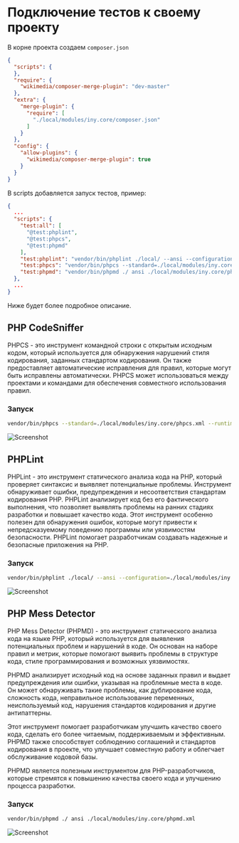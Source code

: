 # Подключение тестов к своему проекту

В корне проекта создаем `composer.json`

```json
{
  "scripts": {
  },
  "require": {
    "wikimedia/composer-merge-plugin": "dev-master"
  },
  "extra": {
    "merge-plugin": {
      "require": [
        "./local/modules/iny.core/composer.json"
      ]
    }
  },
  "config": {
    "allow-plugins": {
      "wikimedia/composer-merge-plugin": true
    }
  }
}
```

В scripts добавляется запуск тестов, пример:

```json
{
  ...
  "scripts": {
    "test:all": [
      "@test:phplint",
      "@test:phpcs",
      "@test:phpmd"
    ],
    "test:phplint": "vendor/bin/phplint ./local/ --ansi --configuration=./local/modules/iny.core/.phplint.yml",
    "test:phpcs": "vendor/bin/phpcs --standard=./local/modules/iny.core/phpcs.xml --runtime-set testVersion 8.1 ./local/",
    "test:phpmd": "vendor/bin/phpmd ./ ansi ./local/modules/iny.core/phpmd.xml"
  },
  ...
}
```

Ниже будет более подробное описание.

## PHP CodeSniffer

PHPCS - это инструмент командной строки с открытым исходным кодом, который используется для обнаружения нарушений
стиля кодирования, заданных стандартом кодирования. Он также предоставляет автоматические исправления для правил,
которые могут быть исправлены автоматически. PHPCS может использоваться между проектами и командами для обеспечения
совместного использования правил.

### Запуск

```bash
vendor/bin/phpcs --standard=./local/modules/iny.core/phpcs.xml --runtime-set testVersion 8.1 ./local/
 ```

![Screenshot](/image/example_phpcs.png)

## PHPLint

PHPLint - это инструмент статического анализа кода на PHP, который проверяет синтаксис и выявляет потенциальные
проблемы. Инструмент обнаруживает ошибки, предупреждения и несоответствия стандартам кодирования PHP. PHPLint
анализирует код без его фактического выполнения, что позволяет выявлять проблемы на ранних стадиях разработки и повышает
качество кода. Этот инструмент особенно полезен для обнаружения ошибок, которые могут привести к непредсказуемому
поведению программы или уязвимостям безопасности. PHPLint помогает разработчикам создавать надежные и безопасные
приложения на PHP.

### Запуск

```bash
vendor/bin/phplint ./local/ --ansi --configuration=./local/modules/iny.core/.phplint.yml
 ```

![Screenshot](/image/example_phplint.png)

## PHP Mess Detector

PHP Mess Detector (PHPMD) - это инструмент статического анализа кода на языке PHP, который используется для выявления
потенциальных проблем и нарушений в коде. Он основан на наборе правил и метрик, которые помогают выявить проблемы в
структуре кода, стиле программирования и возможных уязвимостях.

PHPMD анализирует исходный код на основе заданных правил и выдает предупреждения или ошибки, указывая на проблемные
места в коде. Он может обнаруживать такие проблемы, как дублирование кода, сложность кода, неправильное использование
переменных, неиспользуемый код, нарушения стандартов кодирования и другие антипаттерны.

Этот инструмент помогает разработчикам улучшить качество своего кода, сделать его более читаемым, поддерживаемым и
эффективным. PHPMD также способствует соблюдению соглашений и стандартов кодирования в проекте, что улучшает совместную
работу и облегчает обслуживание кодовой базы.

PHPMD является полезным инструментом для PHP-разработчиков, которые стремятся к повышению качества своего кода и
улучшению процесса разработки.

### Запуск

```bash
vendor/bin/phpmd ./ ansi ./local/modules/iny.core/phpmd.xml
 ```

![Screenshot](/image/example_phpmd.png)
